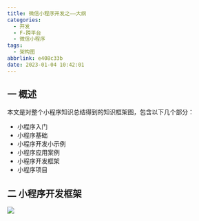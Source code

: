 ```yaml
---
title: 微信小程序开发之——大纲
categories:
  - 开发
  - F-跨平台
  - 微信小程序
tags:
  - 架构图
abbrlink: e408c33b
date: 2023-01-04 10:42:01
---
```

## 一 概述

本文是对整个小程序知识总结得到的知识框架图，包含以下几个部分：

* 小程序入门
* 小程序基础
* 小程序开发小示例
* 小程序应用案例
* 小程序开发框架
* 小程序项目

<!--more-->

## 二 小程序开发框架
![][1]


[1]:https://cdn.jsdelivr.net/gh/PGzxc/CDN/blog-wechat/wechat-all-xmind-struct.png
